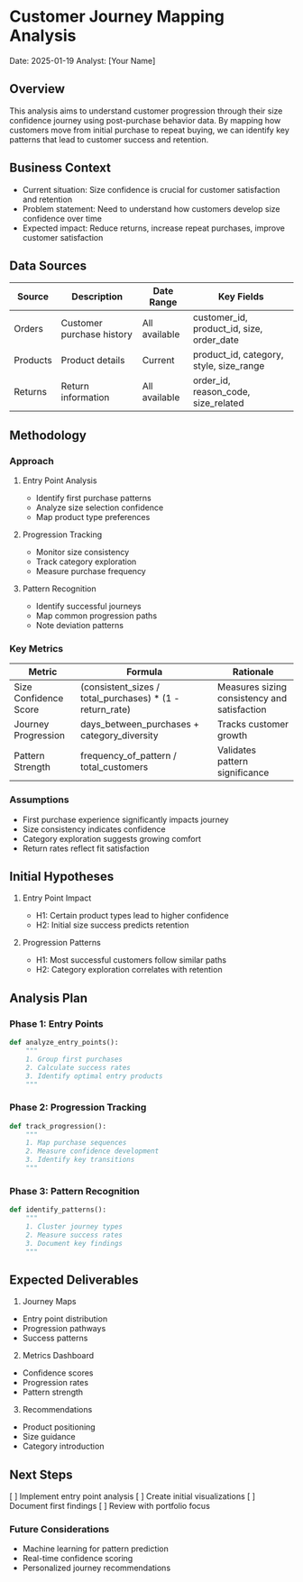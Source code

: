 # Customer Journey Mapping Analysis
Date: 2025-01-19
Analyst: [Your Name]

## Overview
This analysis aims to understand customer progression through their size confidence journey using post-purchase behavior data. By mapping how customers move from initial purchase to repeat buying, we can identify key patterns that lead to customer success and retention.

## Business Context
- Current situation: Size confidence is crucial for customer satisfaction and retention
- Problem statement: Need to understand how customers develop size confidence over time
- Expected impact: Reduce returns, increase repeat purchases, improve customer satisfaction

## Data Sources
| Source | Description | Date Range | Key Fields |
|--------|-------------|------------|------------|
| Orders | Customer purchase history | All available | customer_id, product_id, size, order_date |
| Products | Product details | Current | product_id, category, style, size_range |
| Returns | Return information | All available | order_id, reason_code, size_related |

## Methodology
### Approach
1. Entry Point Analysis
   - Identify first purchase patterns
   - Analyze size selection confidence
   - Map product type preferences

2. Progression Tracking
   - Monitor size consistency
   - Track category exploration
   - Measure purchase frequency

3. Pattern Recognition
   - Identify successful journeys
   - Map common progression paths
   - Note deviation patterns

### Key Metrics
| Metric | Formula | Rationale |
|--------|---------|-----------|
| Size Confidence Score | (consistent_sizes / total_purchases) * (1 - return_rate) | Measures sizing consistency and satisfaction |
| Journey Progression | days_between_purchases + category_diversity | Tracks customer growth |
| Pattern Strength | frequency_of_pattern / total_customers | Validates pattern significance |

### Assumptions
- First purchase experience significantly impacts journey
- Size consistency indicates confidence
- Category exploration suggests growing comfort
- Return rates reflect fit satisfaction

## Initial Hypotheses
1. Entry Point Impact
   - H1: Certain product types lead to higher confidence
   - H2: Initial size success predicts retention

2. Progression Patterns
   - H1: Most successful customers follow similar paths
   - H2: Category exploration correlates with retention

## Analysis Plan
### Phase 1: Entry Points
```python
def analyze_entry_points():
    """
    1. Group first purchases
    2. Calculate success rates
    3. Identify optimal entry products
    """
```

### Phase 2: Progression Tracking
``` python
def track_progression():
    """
    1. Map purchase sequences
    2. Measure confidence development
    3. Identify key transitions
    """
```

### Phase 3: Pattern Recognition
``` python
def identify_patterns():
    """
    1. Cluster journey types
    2. Measure success rates
    3. Document key findings
    """
```

## Expected Deliverables
1. Journey Maps
- Entry point distribution
- Progression pathways
- Success patterns

2. Metrics Dashboard
- Confidence scores
- Progression rates
- Pattern strength

3. Recommendations
- Product positioning
- Size guidance
- Category introduction

## Next Steps
[ ] Implement entry point analysis
[ ] Create initial visualizations
[ ] Document first findings
[ ] Review with portfolio focus

### Future Considerations
- Machine learning for pattern prediction
- Real-time confidence scoring
- Personalized journey recommendations